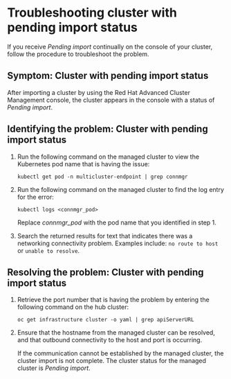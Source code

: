 # Troubleshooting cluster with pending import status

If you receive _Pending import_ continually on the console of your cluster, follow the procedure to troubleshoot the problem.

## Symptom: Cluster with pending import status

After importing a cluster by using the Red Hat Advanced Cluster Management console, the cluster appears in the console with a status of *Pending import*.

## Identifying the problem: Cluster with pending import status

1. Run the following command on the managed cluster to view the Kubernetes pod name that is having the issue:

   ```
   kubectl get pod -n multicluster-endpoint | grep connmgr
   ```

2. Run the following command on the managed cluster to find the log entry for the error:

   ```
   kubectl logs <connmgr_pod>
   ```
   Replace _connmgr_pod_ with the pod name that you identified in step 1.

3. Search the returned results for text that indicates there was a networking connectivity problem. Examples include: `no route to host` or `unable to resolve`.

## Resolving the problem: Cluster with pending import status

1. Retrieve the port number that is having the problem by entering the following command on the hub cluster:

   ```
   oc get infrastructure cluster -o yaml | grep apiServerURL
   ```

2. Ensure that the hostname from the managed cluster can be resolved, and that outbound connectivity to the host and port is occurring.

   If the communication cannot be established by the managed cluster, the cluster import is not complete. The cluster status for the managed cluster is *Pending import*.

